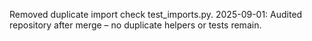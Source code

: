 Removed duplicate import check test_imports.py.
2025-09-01: Audited repository after merge – no duplicate helpers or tests remain.
